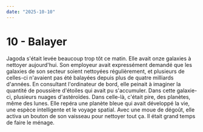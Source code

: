 ```yaml
---
date: "2025-10-10"
---
```

# 10 - Balayer

Jagoda s'était levée beaucoup trop tôt ce matin. Elle avait onze galaxies à nettoyer
aujourd'hui. Son employeur avait expressément demandé que les galaxies de son secteur
soient nettoyées régulièrement, et plusieurs de celles-ci n'avaient pas été balayées
depuis plus de quatre milliards d'années. En consultant l'ordinateur de bord, elle
peinait à imaginer la quantité de poussière d'étoiles qui avait pu s'accumuler. Dans
cette galaxie-ci, plusieurs nuages d'astéroïdes. Dans celle-là, c'était pire, des
planètes, même des lunes. Elle repéra une planète bleue qui avait développé la vie, une
espèce intelligente et le voyage spatial. Avec une moue de dégoût, elle activa un bouton
de son vaisseau pour nettoyer tout ça. Il était grand temps de faire le ménage.
